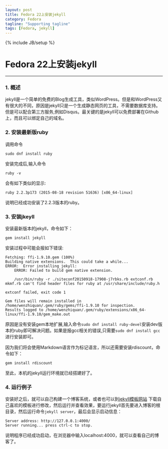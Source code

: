 ```yaml
---
layout: post
title: Fedora 22上安装jekyll
category: Fedora
tagline: "Supporting tagline"
tags: [Fedora, jekyll]
---
```

{% include JB/setup %}
# Fedora 22上安装jekyll
---

### 1. 概述

jekyll是一个简单的免费的Blog生成工具，类似WordPress。但是和WordPress又有很大的不同，原因是jekyll只是一个生成静态网页的工具，不需要数据库支持。但是可以配合第三方服务,例如Disqus。最关键的是jekyll可以免费部署在Github上，而且可以绑定自己的域名。

### 2. 安装最新版ruby

调用命令

```
sudo dnf install ruby
```

安装完成后,输入命令

```
ruby -v
```

会有如下类似的显示:

```
ruby 2.2.3p173 (2015-08-18 revision 51636) [x86_64-linux]
```

说明已经成功安装了2.2.3版本的ruby。

<!--break-->

### 3. 安装jkeyll

安装最新版本的jekyll，命令如下：

```
gem install jekyll
```

安装过程中可能会报如下错误:

```
Fetching: ffi-1.9.10.gem (100%)
Building native extensions.  This could take a while...
ERROR:  Error installing jekyll:
	ERROR: Failed to build gem native extension.

    /usr/bin/ruby -r ./siteconf20150918-17908-j7rbks.rb extconf.rb
mkmf.rb can't find header files for ruby at /usr/share/include/ruby.h

extconf failed, exit code 1

Gem files will remain installed in /home/wenzhiquan/.gem/ruby/gems/ffi-1.9.10 for inspection.
Results logged to /home/wenzhiquan/.gem/ruby/extensions/x86_64-linux/ffi-1.9.10/gem_make.out
```

原因是没有安装gem本地扩展,输入命令`sudo dnf install ruby-devel`安装dev版本的ruby即可解决问题。如果是报gcc相关的错误,只需要`sudo dnf install gcc`进行安装即可。


因为我们将会使用Markdown语言作为标记语言，所以还需要安装rdiscount，命令如下：

```
gem install rdiscount
```

至此，本机的jekyll运行环境就已经搭建好了。

### 4. 运行例子

安装好之后，就可以自己构建一个博客系统，或者也可以到[jekyll模板网站]( http://jekyllthemes.org/ "jekyll 模板网站") 下载自己喜欢的模板进行修改，然后运行并查看效果，要运行jekyll首先要进入博客的根目录，然后运行命令`jekyll server`，最后会显示启动信息：

```
Server address: http://127.0.0.1:4000/
Server running... press ctrl-c to stop.
```

说明程序已经成功启动，在浏览器中输入localhost:4000，就可以查看自己的博客了。


